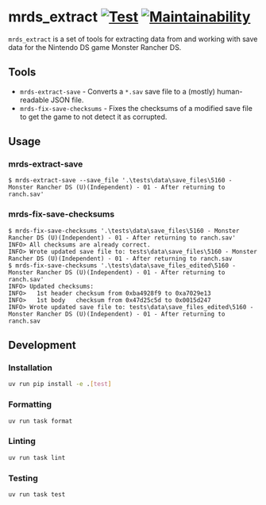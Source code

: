# mrds_extract [![Test](https://github.com/ExcaliburZero/mrds_extract/actions/workflows/test.yml/badge.svg)](https://github.com/ExcaliburZero/mrds_extract/actions/workflows/test.yml) [![Maintainability](https://qlty.sh/gh/ExcaliburZero/projects/mrds_extract/maintainability.svg)](https://qlty.sh/gh/ExcaliburZero/projects/mrds_extract)

`mrds_extract` is a set of tools for extracting data from and working with save data for the Nintendo DS game Monster Rancher DS.

## Tools

- `mrds-extract-save` - Converts a `*.sav` save file to a (mostly) human-readable JSON file.
- `mrds-fix-save-checksums` - Fixes the checksums of a modified save file to get the game to not detect it as corrupted.

## Usage

### mrds-extract-save

```console
$ mrds-extract-save --save_file '.\tests\data\save_files\5160 - Monster Rancher DS (U)(Independent) - 01 - After returning to ranch.sav'
```

### mrds-fix-save-checksums

```console
$ mrds-fix-save-checksums '.\tests\data\save_files\5160 - Monster Rancher DS (U)(Independent) - 01 - After returning to ranch.sav'
INFO> All checksums are already correct.
INFO> Wrote updated save file to: tests\data\save_files\5160 - Monster Rancher DS (U)(Independent) - 01 - After returning to ranch.sav
$ mrds-fix-save-checksums '.\tests\data\save_files_edited\5160 - Monster Rancher DS (U)(Independent) - 01 - After returning to ranch.sav'
INFO> Updated checksums:
INFO>   1st header checksum from 0xba4928f9 to 0xa7029e13
INFO>   1st body   checksum from 0x47d25c5d to 0x0015d247
INFO> Wrote updated save file to: tests\data\save_files_edited\5160 - Monster Rancher DS (U)(Independent) - 01 - After returning to ranch.sav
```

## Development

### Installation

```bash
uv run pip install -e .[test]
```

### Formatting

```bash
uv run task format
```

### Linting

```bash
uv run task lint
```

### Testing

```bash
uv run task test
```
